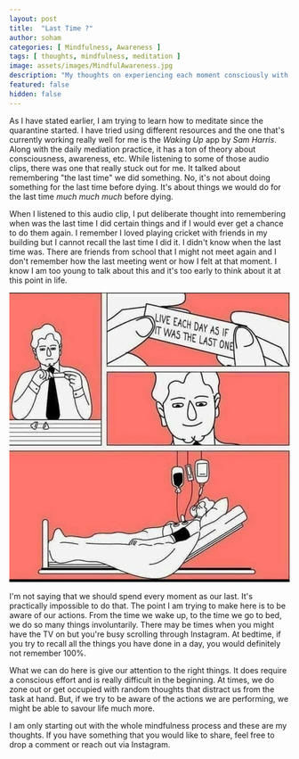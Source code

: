 ```yaml
---
layout: post
title:  "Last Time ?"
author: soham
categories: [ Mindfulness, Awareness ]
tags: [ thoughts, mindfulness, meditation ]
image: assets/images/MindfulAwareness.jpg
description: "My thoughts on experiencing each moment consciously with complete awareness"
featured: false
hidden: false
---
```




As I have stated earlier, I am trying to learn how to meditate since the quarantine started. I have tried using different resources and the one that's currently working really well for me is the *Waking Up* app by *Sam Harris*. Along with the daily mediation practice, it has a ton of theory about consciousness, awareness, etc. While listening to some of those audio clips, there was one that really stuck out for me. It talked about remembering "the last time" we did something. No, it's not about doing something for the last time before dying. It's about things we would do for the last time *much much much* before dying.



When I listened to this audio clip, I put deliberate thought into remembering when was the last time I did certain things and if I would ever get a chance to do them again. I remember I loved playing cricket with friends in my building but I cannot recall the last time I did it. I didn't know when the last time was. There are friends from school that I might not meet again and I don't remember how the last meeting went or how I felt at that moment. I know I am too young to talk about this and it's too early to think about it at this point in life.


![](../assets/images/lastday.jpg)

I'm not saying that we should spend every moment as our last. It's practically impossible to do that. The point I am trying to make here is to be aware of our actions. From the time we wake up, to the time we go to bed, we do so many things involuntarily. There may be times when you might have the TV on but you're busy scrolling through Instagram. At bedtime, if you try to recall all the things you have done in a day, you would definitely not remember 100%.



What we can do here is give our attention to the right things. It does require a conscious effort and is really difficult in the beginning. At times, we do zone out or get occupied with random thoughts that distract us from the task at hand. But, if we try to be aware of the actions we are performing, we might be able to savour life much more.



I am only starting out with the whole mindfulness process and these are my thoughts. If you have something that you would like to share, feel free to drop a comment or reach out via Instagram.
